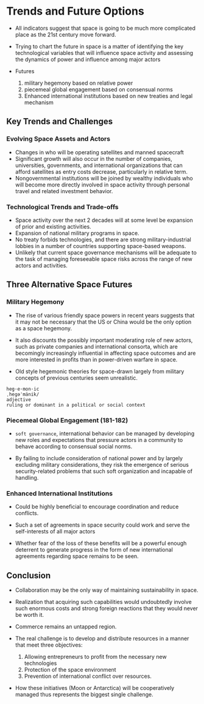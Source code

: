 # Trends and Future Options

- All indicators suggest that space is going to be much more complicated  place as the 21st century move forward.

- Trying to chart the future in space is a matter of identifying the key technological variables that will influence space activity and assessing the dynamics of power and influence among major actors

- Futures
  1. military hegemony based on relative power
  2. piecemeal global engagement based on consensual norms
  3. Enhanced international institutions based on new treaties and legal mechanism

## Key Trends and Challenges

### Evolving Space Assets and Actors

- Changes in who will be operating satellites and manned spacecraft
- Significant growth will also occur in the number of companies, universities, governments, and international organizations that can afford satellites as entry costs decrease, particularly in relative term.
- Nongovernmental institutions will be joined by wealthy individuals who will become more directly involved in space activity through personal travel and related  investment behavior.

### Technological Trends and Trade-offs

- Space activity over the next 2 decades will at some level be expansion of prior and existing activities.
- Expansion of national military programs in space.
- No treaty forbids technologies, and there are strong military-industrial lobbies in a number of countries supporting space-based weapons.
- Unlikely that current space governance mechanisms will be adequate to the task of managing foreseeable space risks across the range of new actors and activities.

## Three Alternative Space Futures

### Military Hegemony
- The rise of various friendly space powers in recent years suggests that it may not be necessary that the US or China would be the only option as a space hegemony.

- It also discounts the possibly important moderating role of new actors, such as private companies and international consorta, which are becomingly increasingly influential in affecting space outcomes and are more interested in profits than in power-driven warfare in space.

- Old style hegemonic theories for space-drawn largely from military concepts of previous centuries seem unrealistic.

```
heg·e·mon·ic
ˌheɡəˈmänik/
adjective
ruling or dominant in a political or social context
```

### Piecemeal Global Engagement (181-182)

- `soft governance`, international behavior can be managed by developing new roles and expectations that pressure actors in a community to behave according to consensual social norms.

- By failing to include consideration of national power and by largely excluding military considerations, they risk the emergence of serious security-related problems that such soft organization and incapable of handling.

### Enhanced International Institutions

- Could be highly beneficial to encourage coordination and reduce conflicts.

- Such a set of agreements in space security could work and serve the self-interests of all major actors

- Whether fear of the loss of these benefits will be a powerful enough deterrent to generate progress in the form of new international agreements regarding space remains to be seen.

## Conclusion

- Collaboration  may be the only way of maintaining  sustainability in space.

- Realization that acquiring such capabilities would undoubtedly involve such enormous costs and strong foreign reactions that they would never be worth it.

- Commerce remains an untapped region.

- The real challenge is to develop and distribute resources in a manner that meet three objectives:
  1. Allowing entrepreneurs to profit from the necessary new technologies
  2. Protection of the space environment
  3. Prevention of international conflict over resources.

- How these initiatives (Moon or Antarctica) will be cooperatively managed thus represents the biggest single challenge.
